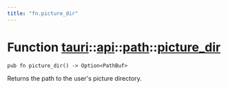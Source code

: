 ```yaml
---
title: "fn.picture_dir"
---
```


# Function [tauri](/docs/api/rust/tauri/../../index.html)::​[api](/docs/api/rust/tauri/../index.html)::​[path](/docs/api/rust/tauri/index.html)::​[picture_dir](/docs/api/rust/tauri/)

    pub fn picture_dir() -> Option<PathBuf>

Returns the path to the user's picture directory.
